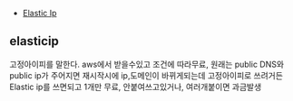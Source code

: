 - [Elastic Ip](#elasticip)

## elasticip

고정아이피를 말한다. aws에서 받을수있고 조건에 따라무료, 원래는 public DNS와 public ip가 주어지면 재시작시에
ip,도메인이 바뀌게되는데 고정아이피로 쓰려거든 Elastic ip를 쓰면되고 1개만 무료, 안붙여쓰고있거나, 여러개붙이면 과금발생
